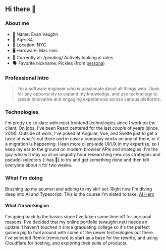 ## Hi there 👋

<!--
**evaughn/evaughn** is a ✨ _special_ ✨ repository because its `README.md` (this file) appears on your GitHub profile.

Here are some ideas to get you started:

- 🔭 I’m currently working on ...
- 🌱 I’m currently learning ...
- 👯 I’m looking to collaborate on ...
- 🤔 I’m looking for help with ...
- 💬 Ask me about ...
- 📫 How to reach me: ...
- 😄 Pronouns: ...
- ⚡ Fun fact: ...
-->

### About me
- 👤 Name: Evan Vaughn
- 🫥 Age: 34
- 🗽 Location: NYC
- 🖥️ Hardware: Mac mini
- 💼 Currently at: /pending/ Actively looking at roles
- 🗣️ Favorite nickname: Pickles (from [persona](https://withpersona.com))

### Professional Intro
> I'm a software engineer who is passionate about all things web. I look for any opportunity to expand my knowledge, and use technology to create innovative and engaging experiences across various platforms.

### Technologies
I'm pretty up-to-date with _most_ frontend technologies since I work on the client. On jobs, I've been React centered for the last *couple* of years (since 2018). Outside of work, I've poked at Angular, Vue, and Svelte just to get a taste of what's out there and in case a company works on any of them, or if a migration is happening. I lean more client-side UI/UX in my expertise, so I keep my ear to the ground on modern browser APIs and strategies. I'm the guy who will stay up at an ungodly hour researching new css strategies and pseudo-selectors (::has 💙) to try and get something done and then tell everyone about it for two weeks.

### What I'm doing
Brushing up my acumen and adding to my skill set. Right now I'm diving deep into AI and Typescript. This is the course I'm slated to take: [AI Hero](https://www.aihero.dev/)


#### What I'm working on
I'm going back to the basics since I've taken some time off for personal reasons. I've decided that my online portfolio (evaughn.net) needs an update. I haven't touched it since graduating college so it's the perfect guinea pig to fool around with some of the newer technologies out there. I've selected Remix (remix.run) to start as a base for the rewrite, and using Cloudflare for hosting, and exploring their suite of products.

